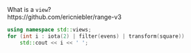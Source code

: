 <section>

<div class="hl-block pretty-big-text">
What is a <code>view</code>?
</div>

</section>
<section>

<div class="hl-block medium-text">
https://github.com/ericniebler/range-v3
</div>

</section>


<section>

```c++ [2]
using namespace std::views;
for (int i : iota(2) | filter(evens) | transform(square))
	std::cout << i << ' ';
```

</section>
